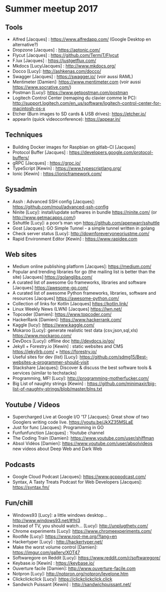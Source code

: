 # Summer meetup 2017

## Tools

* Alfred [Jacques] : <https://www.alfredapp.com/> (Google Desktop en alternative?)
* Dropzone [Jacques] : <https://aptonic.com/>
* Flycut [Jacques] : <https://github.com/TermiT/Flycut>
* F.lux [Jacques] : <https://justgetflux.com/>
* Mkdocs [Lucy/Jacques] : <http://www.mkdocs.org/>
* Docco [Lucy]: <http://ashkenas.com/docco/>
* Swagger [Jacques] : <https://swagger.io/> (voir aussi RAML)
* Mentimeter [Damien]: <https://www.mentimeter.com> (voir aussi <https://www.socrative.com/>)
* Postman [Lucy]: <https://www.getpostman.com/postman>
* Logitech Control Center (remaping du clavier comme le PC): <http://support.logitech.com/en_us/software/logitech-control-center-for-macintosh-os-x>
* Etcher (Burn images to SD cards &amp; USB drives): <https://etcher.io/>
* appearIn (quick videoconference): <https://appear.in/>

## Techniques

* Building Docker images for Raspbian on gitlab-CI  [Jacques]
* Protocol Buffer [Jacques] : <https://developers.google.com/protocol-buffers/>
* gRPC [Jacques] : <https://grpc.io/>
* TypeScript [Kewin] : <https://www.typescriptlang.org/>
* Ionic [Kewin] : <https://ionicframework.com/>

## Sysadmin

* Assh : Advanced SSH config [Jacques]: <https://github.com/moul/advanced-ssh-config>
* Ninite [Lucy]: install/update softwares in bundle <https://ninite.com/> (or <http://www.getmacapps.com/>)
* Sshuttle [Lucy]: a poor’s man vpn <https://github.com/apenwarr/sshuttle>
* Gost [Jacques]: GO Simple Tunnel - a simple tunnel written in golang
* Check server status [Lucy]: <http://downforeveryoneorjustme.com/>
* Rapid Environment Editor [Kewin] : <https://www.rapidee.com>

## Web sites

* Medium online publishing platform [Jacques]: <https://medium.com/>
* Popular and trending libraries for go (the mailing list is better than the site) [Jacques] <https://golanglibs.com/>
* A curated list of awesome Go frameworks, libraries and software [Jacques] <https://awesome-go.com/>
* A curated list of awesome Python frameworks, libraries, software and resources [Jacques] <https://awesome-python.com/>
* Collection of links for Kotlin [Jacques] <https://kotlin.link/>
* Linux Weekly News (LWN) [Jacques] <https://lwn.net/>
* Topcoder [Damien]: <https://www.topcoder.com/>
* HackerRank [Damien]: <https://www.hackerrank.com/>
* Kaggle [lucy]: <https://www.kaggle.com/>
* Mokaroo [Lucy]: generate realistic test data (csv,json,sql,xls) <https://www.mockaroo.com/>
* DevDocs [Lucy]: offline doc <http://devdocs.io/go/>
* Jekyll + Forestry.io [Kewin] : static websites and CMS <https://jekyllrb.com/> + <https://forestry.io/>
* Useful sites for dev (list) [Lucy]: <https://github.com/sdmg15/Best-websites-a-programmer-should-visit>
* Stackshare [Jacques]: Discover &amp; discuss the best software tools & services (similar to techstacks)
* Programming, MF! [Lucy]: <http://programming-motherfucker.com/>
* Big List of naughty strings [Kewin] : <https://github.com/minimaxir/big-list-of-naughty-strings/blob/master/blns.txt>

## Youtube / Videos

* Supercharged Live at Google I/O '17 [Jacques]: Great show of two Googlers writing code live. <https://youtu.be/JkXZ35MSLaE>
* Just for func [Jacques]: Programming in GO
* Funfunfunction [Jacques] : Youtube channel
* The Coding Train [Damien]: <https://www.youtube.com/user/shiffman>
* Absol Vidéos [Damien]: <https://www.youtube.com/user/absolvideos> new videos about Deep Web and Dark Web

## Podcasts

* Google Cloud Podcast [Jacques]: <https://www.gcppodcast.com/>
* Syntax, A Tasty Treats Podcast for Web Developers [Jacques]: <https://syntax.fm/>

## Fun/chill

* Windows93 [Lucy]: a little windows desktop... <http://www.windows93.net/#!hl3>
* Instead of TV, you should watch… [Lucy]: <http://unplugthetv.com/>
* Chrome experiments [Lucy]: <https://www.chromeexperiments.com/>
* RootMe [Lucy]: <https://www.root-me.org/?lang=en>
* Hackertyper [Lucy] : <http://hackertyper.net/>
* Make the worst volume control [Damien]: <https://imgur.com/gallery/XOT47>
* Softwaregore on Reddit [Lucy]: <https://www.reddit.com/r/softwaregore/>
* Keybase.io [Kewin] : <https://keybase.io/>
* Ouverture facile [Damien]: <http://www.ouverture-facile.com>
* Notpron [Lucy]: <http://notpron.org/notpron/levelone.htm>
* Clickclickclick [Lucy]: <https://clickclickclick.click>
* Sandwich Puissant [Kewin] : <http://sandwichpuissant.net/>
